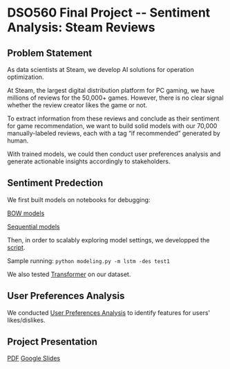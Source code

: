 # DSO560 Final Project -- Sentiment Analysis: Steam Reviews 

## Problem Statement
As data scientists at Steam, we develop AI solutions for operation optimization.

At Steam, the largest digital distribution platform for PC gaming, we have millions of reviews for the 50,000+ games. However, there is no clear signal whether the review creator likes the game or not. 

To extract information from these reviews and conclude as their sentiment for game recommendation, we want to build solid models with our 70,000 manually-labeled reviews, each with a tag “if recommended” generated by human.

With trained models, we could then conduct user preferences analysis and generate actionable insights accordingly to stakeholders.

## Sentiment Predection
We first built models on notebooks for debugging:

[BOW models](https://github.com/siqinyan/dso-560-nlp-text-analytics/blob/main/FinalProject/3_modeling_BOW.ipynb)

[Sequential models](https://github.com/siqinyan/dso-560-nlp-text-analytics/blob/main/FinalProject/3_modeling_sequential.ipynb)

Then, in order to scalably exploring model settings, we developped the [script](https://github.com/siqinyan/dso-560-nlp-text-analytics/blob/main/FinalProject/modeling.py).

Sample running: `python modeling.py -m lstm -des test1`

We also tested [Transformer](https://github.com/siqinyan/dso-560-nlp-text-analytics/blob/main/FinalProject/4_model_comparison.ipynb) on our dataset.

## User Preferences Analysis
We conducted [User Preferences Analysis](https://github.com/siqinyan/dso-560-nlp-text-analytics/blob/main/FinalProject/5_user%20preferences.ipynb) to identify features for users' likes/dislikes.

## Project Presentation
[PDF](https://github.com/siqinyan/dso-560-nlp-text-analytics/blob/main/FinalProject/Project_Slides.pdf)
[Google Slides](https://docs.google.com/presentation/d/14p0jBNGSEDaKNVXczeKHh_m29ZCzIqEqRNUd04M13jw/edit#slide=id.g11c12747495_1_525)